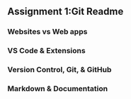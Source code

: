 ## Assignment 1:Git Readme

### Websites vs Web apps

### VS Code & Extensions

### Version Control, Git, & GitHub

### Markdown & Documentation
